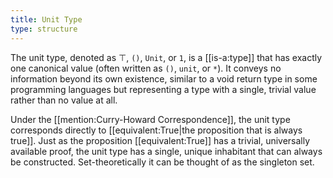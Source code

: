 ```yaml
---
title: Unit Type
type: structure
---
```

The unit type, denoted as $\top$, `()`, `Unit`, or `1`, is a [[is-a:type]] that has exactly one canonical value (often written as `()`, `unit`, or `*`). It conveys no information beyond its own existence, similar to a void return type in some programming languages but representing a type with a single, trivial value rather than no value at all.

Under the [[mention:Curry-Howard Correspondence]], the unit type corresponds directly to [[equivalent:True|the proposition that is always true]]. Just as the proposition [[equivalent:True]] has a trivial, universally available proof, the unit type has a single, unique inhabitant that can always be constructed. Set-theoretically it can be thought of as the singleton set.